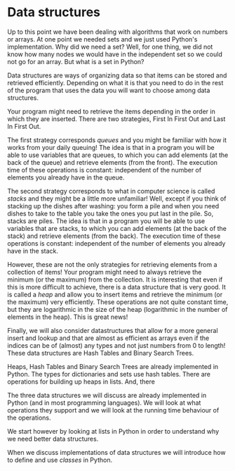 # Data structures

Up to this point we have been dealing with algorithms that work on numbers or arrays. At one point we needed sets and we just used Python's implementation. Why did we need a set? Well, for one thing, we did not know how many nodes we would have in the independent set so we could not go for an array. But what is a set in Python? 

Data structures are ways of organizing data so that items can be stored and retrieved efficiently. Depending on what it is that you need to do in the rest of the program that uses the data you will want to choose among data structures. 

Your program might need to retrieve the items depending in the order in which they are inserted. There are two strategies, First In First Out and Last In First Out.

The first strategy corresponds *queues*  and you might be familiar with how it works from your daily queuing! The idea is that in a program you will be able to use variables that are queues, to which you can add elements (at the back of the queue) and retrieve elements (from the front).  The execution time of these operations is constant: independent of the number of elements you already have in the queue. 

The second strategy corresponds to what in computer science is called *stacks* and they might be a little more unfamiliar! Well, except if you think of stacking up the dishes after washing: you form a pile and when you need dishes to take to the table you take the ones you put last in the pile. So, stacks are piles. The idea is that in a program you will be able to use variables that are stacks, to which you can add elements (at the back of the stack) and retrieve elements (from the back).  The execution time of these operations is constant: independent of the number of elements you already have in the stack. 

However, these are not the only strategies for retrieving elements from a collection of items! Your program might need to always retrieve the minimum (or the maximum) from the collection. It is interesting that even if this is more difficult to achieve, there is a data structure that is very good. It is called a *heap* and allow you to insert items and retrieve the minimum (or the maximum) very efficiently. These operations are not quite constant time, but they are logarithmic in the size of the heap (logarithmic in the number of elements in the heap). This is great news!

Finally, we will also consider datastructures that allow for a more general insert and lookup and that are almost as efficient as arrays even if the indices can be of (almost) any types and not just numbers from 0 to length! These data structures are Hash Tables and Binary Search Trees.

Heaps, Hash Tables and Binary Search Trees are already implemented in Python. The types for dictionaries and sets use  hash tables. There are operations for building up heaps in lists. And, there 

The three data structures we will discuss are already implemented in Python (and in most programming languages). We will look at what operations they support and we will look at the running time behaviour of the operations. 

We start however by looking at lists in Python in order to understand why we need better data structures. 

When we discuss implementations of data structures we will introduce how to define and use *classes* in Python.


